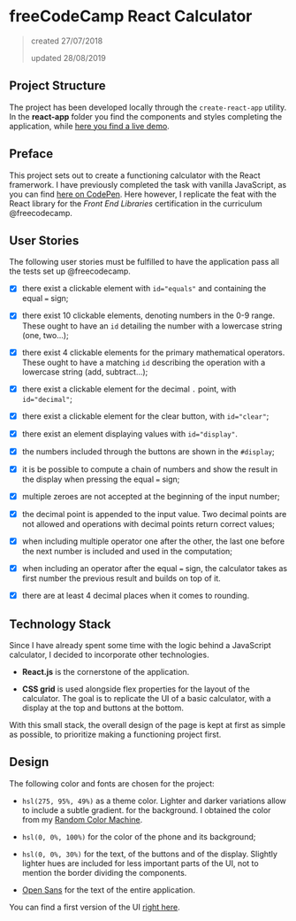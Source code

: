 # freeCodeCamp React Calculator

> created 27/07/2018
>
> updated 28/08/2019

## Project Structure

The project has been developed locally through the `create-react-app` utility. In the **react-app** folder you find the components and styles completing the application, while [here you find a live demo](https://codepen.io/borntofrappe/pen/OwxKEY).

## Preface

This project sets out to create a functioning calculator with the React framerwork. I have previously completed the task with vanilla JavaScript, as you can find [here on CodePen](https://codepen.io/borntofrappe/pen/zjNKYG). Here however, I replicate the feat with the React library for the _Front End Libraries_ certification in the curriculum @freecodecamp.

## User Stories

The following user stories must be fulfilled to have the application pass all the tests set up @freecodecamp.

- [x] there exist a clickable element with `id="equals"` and containing the equal `=` sign;

- [x] there exist 10 clickable elements, denoting numbers in the 0-9 range. These ought to have an `id` detailing the number with a lowercase string (one, two...);

- [x] there exist 4 clickable elements for the primary mathematical operators. These ought to have a matching `id` describing the operation with a lowercase string (add, subtract...);

- [x] there exist a clickable element for the decimal `.` point, with `id="decimal"`;

- [x] there exist a clickable element for the clear button, with `id="clear"`;

- [x] there exist an element displaying values with `id="display"`.

- [x] the numbers included through the buttons are shown in the `#display`;

- [x] it is be possible to compute a chain of numbers and show the result in the display when pressing the equal `=` sign;

- [x] multiple zeroes are not accepted at the beginning of the input number;

- [x] the decimal point is appended to the input value. Two decimal points are not allowed and operations with decimal points return correct values;

- [x] when including multiple operator one after the other, the last one before the next number is included and used in the computation;

- [x] when including an operator after the equal `=` sign, the calculator takes as first number the previous result and builds on top of it.

- [x] there are at least 4 decimal places when it comes to rounding.

## Technology Stack

Since I have already spent some time with the logic behind a JavaScript calculator, I decided to incorporate other technologies.

- **React.js** is the cornerstone of the application.

- **CSS grid** is used alongside flex properties for the layout of the calculator. The goal is to replicate the UI of a basic calculator, with a display at the top and buttons at the bottom.

With this small stack, the overall design of the page is kept at first as simple as possible, to prioritize making a functioning project first.

## Design

The following color and fonts are chosen for the project:

- `hsl(275, 95%, 49%)` as a theme color. Lighter and darker variations allow to include a subtle gradient. for the background. I obtained the color from my [Random Color Machine](https://codepen.io/borntofrappe/pen/yqXOXG).

- `hsl(0, 0%, 100%)` for the color of the phone and its background;

- `hsl(0, 0%, 30%)` for the text, of the buttons and of the display. Slightly lighter hues are included for less important parts of the UI, not to mention the border dividing the components.

- [Open Sans](https://fonts.google.com/specimen/Open+Sans) for the text of the entire application.

You can find a first version of the UI [right here](https://codepen.io/borntofrappe/pen/djzGWQ).

